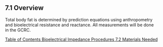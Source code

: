 ## 7.1 Overview

Total body fat is determined by prediction equations using anthropometry and bioelectrical resistance and reactance. All measurements will be done in the GCRC.


<div class="center">
<div class="btn-group">
  <a href=":pages_path:/manuals/bioelectrical-impedance/7-00-bioelectrical-impedance-toc.md" class="btn btn-default">
    <span class="glyphicon glyphicon-chevron-left"></span>
    Table of Contents
  </a>

  <a href=":pages_path:/manuals/bioelectrical-impedance" class="btn btn-default">
    <span class="glyphicon glyphicon-chevron-up"></span>
    Bioelectrical Impedance Procedures
  </a>

  <a href=":pages_path:/manuals/bioelectrical-impedance/7-02-materials-needed.md" class="btn btn-success">
    7.2 Materials Needed
    <span class="glyphicon glyphicon-chevron-right"></span>
  </a>
</div>
</div>
